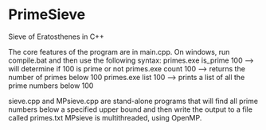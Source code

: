 # PrimeSieve
Sieve of Eratosthenes in C++

The core features of the program are in main.cpp. On windows, run compile.bat and then use the following syntax:
primes.exe is_prime 100   --> will determine if 100 is prime or not
primes.exe count 100   --> returns the number of primes below 100
primes.exe list 100    --> prints a list of all the prime numbers below 100

sieve.cpp and MPsieve.cpp are stand-alone programs that will find all prime numbers below a specified upper bound and then write the output to a file called primes.txt
MPsieve is multithreaded, using OpenMP.
